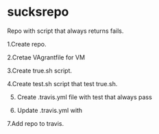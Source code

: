 # sucksrepo

Repo with script that always returns fails.

1.Create repo.

2.Cretae VAgrantfile for VM

3.Create true.sh script.

4.Create test.sh script that test true.sh.

5. Create .travis.yml file with test that always pass

6. Update .travis.yml with 

7.Add repo to travis.
